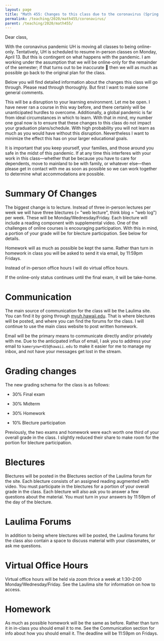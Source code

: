 ```yaml
---
layout: page
title: "Math 455: Changes to this class due to the coronavirus (Spring 2020)"
permalink: /teaching/2020/math455/coronavirus/
parent: /teaching/2020/math455/	
---
```


Dear class,

With the coronavirus pandemic UH is moving all classes to being online-only. Tentatively, UH is scheduled to resume in-person classes on Monday, April 13. But this is contingent on what happens with the pandemic. I am working under the assumption that we will be online-only for the remainder of the semester; if that turns out to be inaccurate 🤞 then we will as much as possible go back to the original plan for the class.

Below you will find detailed information about the changes this class will go through. Please read through thoroughly. But first I want to make some general comments.

This will be a disruption to your learning environment. Let me be open. I have never ran a course in this way before, and there certainly will be unanticipated hurdles to overcome. Additionally, a global pandemic is far from ideal circumstances in which to learn. With that in mind, my number one goal now is to ensure that these changes to this class do not impact your graduation plans/schedule. With high probability you will not learn as much as you would have without this disruption. Nevertheless I want to minimize the effect this has on your larger educational goals.

It is important that you keep yourself, your families, and those around you safe in the midst of this pandemic. If at any time this interferes with your work in this class—whether that be because you have to care for dependents, move to mainland to be with family, or whatever else—then please get in contact with me as soon as possible so we can work together to determine what accommodations are possible.

Summary Of Changes
=======

The biggest change is to lecture. Instead of three in-person lectures per week we will have three blectures (= "web lecture", think blog = "web log") per week. These will be Monday/Wednesday/Friday. Each blecture will include a reading component with supplemental video. One of the challenges of online courses is encouraging participation. With this in mind, a portion of your grade will be for blecture participation. See below for details.

Homework will as much as possible be kept the same. Rather than turn in homework in class you will be asked to send it via email, by 11:59pm Fridays. 

Instead of in-person office hours I will do virtual office hours.

If the online-only status continues until the final exam, it will be take-home.

Communication
=============

The main source of communication for the class will be the Laulima site. You can find it by going through [myuh.hawaii.edu](https://myuh.hawaii.edu). That is where blectures will be posted, and where you can find the forums for the class. I will continue to use the main class website to post written homework.

Email will be the primary means to communicate directly and/or privately with me. Due to the anticipated influx of email, I ask you to address your email to `kamerynw+455@hawaii.edu`  to make it easier for me to manage my inbox, and not have your messages get lost in the stream. 

Grading changes
=======

The new grading schema for the class is as follows:

* 30% Final exam

* 30% Midterm

* 30% Homework

* 10% Blecture participation

Previously, the two exams and homework were each worth one third of your overall grade in the class. I slightly reduced their share to make room for the portion for blecture participation.

Blectures
=========

Blectures will be posted in the Blectures section of the Laulima forum for the site. Each blecture consists of an assigned reading augmented with video. You must participate in the blectures for a portion of your overall grade in the class. Each blecture will also ask you to answer a few questions about the material. You must turn in your answers by 11:59pm of the day of the blecture. 

Laulima Forums
=======

In addition to being where blectures will be posted, the Laulima forums for the class also contain a space to discuss material with your classmates, or ask me questions.

Virtual Office Hours
=======

Virtual office hours will be held via zoom thrice a week at 1:30–2:00 Monday/Wednesday/Friday. See the Laulima site for information on how to access.


Homework
========

As much as possible homework will be the same as before. Rather than turn it in in-class you should email it to me. See the Communication section for info about how you should email it. The deadline will be 11:59pm on Fridays. 

